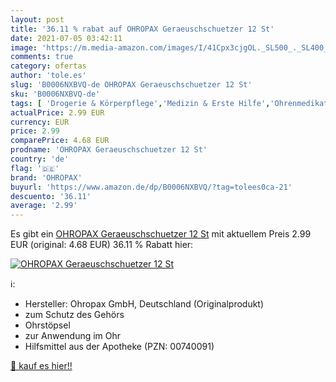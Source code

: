 ```yaml
---
layout: post
title: '36.11 % rabat auf OHROPAX Geraeuschschuetzer 12 St'
date: 2021-07-05 03:42:11
image: 'https://m.media-amazon.com/images/I/41Cpx3cjgOL._SL500_._SL400_.jpg'
comments: true
category: ofertas
author: 'tole.es'
slug: 'B0006NXBVQ-de OHROPAX Geraeuschschuetzer 12 St'
sku: 'B0006NXBVQ-de'
tags: [ 'Drogerie & Körperpflege','Medizin & Erste Hilfe','Ohrenmedikation','ohropax', ]
actualPrice: 2.99 EUR
currency: EUR
price: 2.99
comparePrice: 4.68 EUR
prodname: 'OHROPAX Geraeuschschuetzer 12 St'
country: 'de'
flag: '🇩🇪'
brand: 'OHROPAX'
buyurl: 'https://www.amazon.de/dp/B0006NXBVQ/?tag=tolees0ca-21'
descuento: '36.11'
average: '2.99'
---
```


Es gibt ein [OHROPAX Geraeuschschuetzer 12 St](https://www.amazon.de/dp/B0006NXBVQ/?tag=tolees0ca-21) mit aktuellem Preis 2.99 EUR (original: 4.68 EUR) 36.11 % Rabatt hier:

[![OHROPAX Geraeuschschuetzer 12 St](https://m.media-amazon.com/images/I/41Cpx3cjgOL._SL500_._SL400_.jpg)](https://www.amazon.de/dp/B0006NXBVQ/?tag=tolees0ca-21)

ℹ️:

- Hersteller: Ohropax GmbH, Deutschland (Originalprodukt)
- zum Schutz des Gehörs
- Ohrstöpsel
- zur Anwendung im Ohr
- Hilfsmittel aus der Apotheke (PZN: 00740091)

[🛒 kauf es hier!!](https://www.amazon.de/dp/B0006NXBVQ/?tag=tolees0ca-21)
